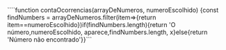 ````function contaOcorrencias(arrayDeNumeros, numeroEscolhido) {const findNumbers = arrayDeNumeros.filter(item=>{return item==numeroEscolhido})if(findNumbers.length){return 'O número,numeroEscolhido, aparece,findNumbers.length, x}else{return 'Número não encontrado'}}```